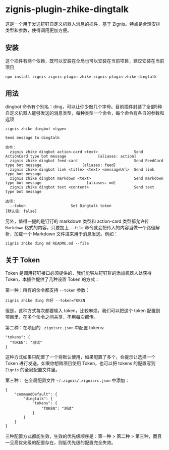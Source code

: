 # zignis-plugin-zhike-dingtalk

这是一个用于发送钉钉自定义机器人消息的插件，基于 Zignis。特点是合理安排类型和参数，使得调用更加方便。

## 安装

这个插件有两个依赖，既可以安装在全局也可以安装在当前项目，建议安装在当前项目

```
npm install zignis zignis-plugin-zhike zignis-plugin-zhike-dingtalk
```

## 用法

dingbot 命令有个别名：ding，可以让你少敲几个字母。目前插件封装了全部5种自定义机器人能够发送的消息类型，每种类型一个命令，每个命令有各自的参数和选项

```
zignis zhike dingbot <type>

Send message to dingtalk

命令：
  zignis zhike dingbot action-card <text>                Send ActionCard type bot message              [aliases: action]
  zignis zhike dingbot feed-card                         Send FeedCard type bot message                  [aliases: feed]
  zignis zhike dingbot link <title> <text> <messageUrl>  Send link type bot message
  zignis zhike dingbot markdown <text>                   Send markdown type bot message                    [aliases: md]
  zignis zhike dingbot text <content>                    Send text type bot message

选项：
  --token                    Set Dingtalk token                                                          [默认值: false]
```

另外，值得一提的是钉钉的 markdown 类型和 action-card 类型都允许传 `Markdown` 格式的内容，只要加上 `--file` 命令就会把传入的内容当做一个路径解析，加载一个 Markdown 文件进来用于消息发送。例如：

```
zignis zhike ding md README.md --file
```

## 关于 Token

Token 是调用钉钉接口必须提供的，我们能够从钉钉群的添加机器人处获得 Token，本插件提供了几种设置 Token 的方式：

第一种：所有的命令都支持 `--token` 参数：

```
zignis zhike ding 你好 --token=TOKEN
```

但是，这种方式每次都要输入 token，比较麻烦，我们可以把这个 token 配置到项目里，在多个命令之间共享，不用每次都传。

第二种：在项目的 `.zignisrc.json` 中配置 tokens:

```
"tokens": {
  "TOKEN": "测试"
}
```

这种方式如果只配置了一个将默认使用，如果配置了多个，会提示让选择一个 Token 进行发送。如果你想跨项目使用 Token，也可以把 tokens 的配置写到 `Zignis` 的全局配置文件里。

第三种： 在全局配置文件 `~/.zignis/.zignisrc.json` 中添加：

```
{
    "commandDefault": {
        "dingtalk": {
            "tokens": {
                "TOKEN": "测试"
            }
        }
    }
}
```

三种配置方式都能生效，生效的优先级顺序是：第一种 > 第二种 > 第三种，而且一旦高优先级的配置存在，则低优先级的配置完全失效。